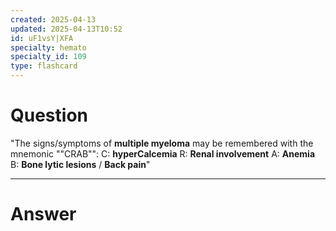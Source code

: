 ```yaml
---
created: 2025-04-13
updated: 2025-04-13T10:52
id: uF1vsY|XFA
specialty: hemato
specialty_id: 109
type: flashcard
---
```


# Question
"The signs/symptoms of **multiple myeloma** may be remembered with the mnemonic ""CRAB"":    C: **hyperCalcemia** R: **Renal involvement** A: **Anemia** B: **Bone lytic lesions** / **Back pain**"

---

# Answer
